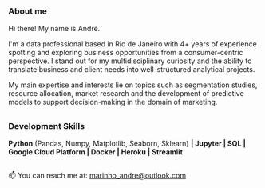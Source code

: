 ### About me

Hi there! My name is André.

I'm a data professional based in Rio de Janeiro with 4+ years of experience spotting and exploring business opportunities from a consumer-centric perspective. I stand out for my multidisciplinary curiosity and the ability to translate business and client needs into well-structured analytical projects.

My main expertise and interests lie on topics such as segmentation studies, resource allocation, market research and the development of predictive models to support decision-making in the domain of marketing.

##

### Development Skills

**Python** (Pandas, Numpy, Matplotlib, Seaborn, Sklearn) **| Jupyter | SQL | Google Cloud Platform | Docker | Heroku | Streamlit**


##

📫 You can reach me at: marinho_andre@outlook.com
